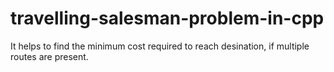 # travelling-salesman-problem-in-cpp
It helps to find the minimum cost required to reach desination, if multiple routes are present.
